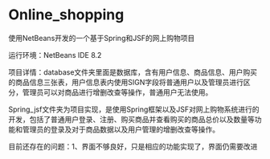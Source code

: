 # Online_shopping
使用NetBeans开发的一个基于Spring和JSF的网上购物项目

运行环境：NetBeans IDE 8.2

项目详情：database文件夹里面是数据库，含有用户信息、商品信息、用户购买的商品信息三张表，用户信息表内使用SIGN字段将普通用户以及管理员进行区分，管理员可以对商品进行增删改查等操作，普通用户无法使用。

Spring_jsf文件夹为项目实现，是使用Spring框架以及JSF对网上购物系统进行的开发，包括了普通用户登录、注册、购买商品并查看购买的商品总价以及数量等功能和管理员的登录及对于商品数据以及用户管理的增删改查等操作。

目前还存在的问题：1、界面不够良好，只是相应的功能实现了，界面仍需要改进
